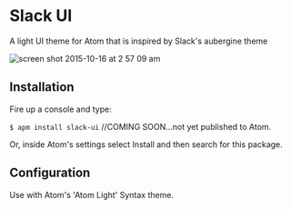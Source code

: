 # Slack UI

A light UI theme for Atom that is inspired by Slack's aubergine theme

![screen shot 2015-10-16 at 2 57 09 am](https://cloud.githubusercontent.com/assets/6729106/10535584/1026f332-73b2-11e5-8c4d-d05d8952675e.png)

## Installation

Fire up a console and type:

`$ apm install slack-ui` //COMING SOON...not yet published to Atom.

Or, inside Atom's settings select Install and then search for this package.

## Configuration

Use with Atom's 'Atom Light' Syntax theme.
